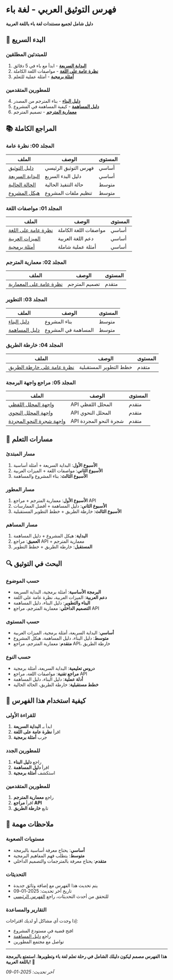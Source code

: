 # فهرس التوثيق العربي - لغة باء

**دليل شامل لجميع مستندات لغة باء باللغة العربية**

## 🚀 البدء السريع

### للمبتدئين المطلقين
1. **[البداية السريعة](../00_نظرة_عامة/البداية_السريعة.md)** - ابدأ مع باء في 5 دقائق
2. **[نظرة عامة على اللغة](../01_مواصفات_اللغة/نظرة_عامة_على_اللغة.md)** - مواصفات اللغة الكاملة
3. **[أمثلة برمجية](../01_مواصفات_اللغة/أمثلة_برمجية.md)** - أمثلة عملية للتعلم

### للمطورين المتقدمين
4. **[دليل البناء](../03_التطوير/دليل_البناء.md)** - بناء المترجم من المصدر
5. **[دليل المساهمة](../03_التطوير/دليل_المساهمة.md)** - كيفية المساهمة في المشروع
6. **[معمارية المترجم](../02_معمارية_المترجم/نظرة_عامة_على_المعمارية.md)** - تصميم المترجم

## 📚 المراجع الكاملة

### المجلد 00: نظرة عامة
| الملف | الوصف | المستوى |
|-------|---------|---------|
| [دليل التوثيق](../00_نظرة_عامة/دليل_التوثيق.md) | فهرس التوثيق الرئيسي | أساسي |
| [البداية السريعة](../00_نظرة_عامة/البداية_السريعة.md) | دليل البدء السريع | أساسي |
| [الحالة الحالية](../00_نظرة_عامة/الحالة_الحالية.md) | حالة التنفيذ الحالية | متوسط |
| [هيكل المشروع](../00_نظرة_عامة/هيكل_المشروع.md) | تنظيم ملفات المشروع | متوسط |

### المجلد 01: مواصفات اللغة
| الملف | الوصف | المستوى |
|-------|---------|---------|
| [نظرة عامة على اللغة](../01_مواصفات_اللغة/نظرة_عامة_على_اللغة.md) | مواصفات اللغة الكاملة | أساسي |
| [الميزات العربية](../01_مواصفات_اللغة/الميزات_العربية.md) | دعم اللغة العربية | أساسي |
| [أمثلة برمجية](../01_مواصفات_اللغة/أمثلة_برمجية.md) | أمثلة عملية شاملة | أساسي |

### المجلد 02: معمارية المترجم
| الملف | الوصف | المستوى |
|-------|---------|---------|
| [نظرة عامة على المعمارية](../02_معمارية_المترجم/نظرة_عامة_على_المعمارية.md) | تصميم المترجم | متقدم |

### المجلد 03: التطوير
| الملف | الوصف | المستوى |
|-------|---------|---------|
| [دليل البناء](../03_التطوير/دليل_البناء.md) | بناء المشروع | متوسط |
| [دليل المساهمة](../03_التطوير/دليل_المساهمة.md) | المساهمة في المشروع | متوسط |

### المجلد 04: خارطة الطريق
| الملف | الوصف | المستوى |
|-------|---------|---------|
| [نظرة عامة على خارطة الطريق](../04_خارطة_الطريق/نظرة_عامة_على_خارطة_الطريق.md) | خطط التطوير المستقبلية | متقدم |

### المجلد 05: مراجع واجهة البرمجة
| الملف | الوصف | المستوى |
|-------|---------|---------|
| [واجهة المحلل اللفظي](../05_مرجع_واجهة_البرمجة/واجهة_المحلل_اللفظي.md) | API المحلل اللفظي | متقدم |
| [واجهة المحلل النحوي](../05_مرجع_واجهة_البرمجة/واجهة_المحلل_النحوي.md) | API المحلل النحوي | متقدم |
| [واجهة شجرة النحو المجردة](../05_مرجع_واجهة_البرمجة/واجهة_شجرة_النحو_المجردة.md) | API شجرة النحو المجردة | متقدم |

## 🎯 مسارات التعلم

### مسار المبتدئ
1. **الأسبوع الأول**: البداية السريعة + أمثلة أساسية
2. **الأسبوع الثاني**: مواصفات اللغة + الميزات العربية
3. **الأسبوع الثالث**: بناء المشروع والمساهمة

### مسار المطور
1. **الأسبوع الأول**: معمارية المترجم + مراجع API
2. **الأسبوع الثاني**: دليل المساهمة + أفضل الممارسات
3. **الأسبوع الثالث**: خارطة الطريق + خطط التطوير المستقبلية

### مسار المساهم
1. **البداية**: هيكل المشروع + دليل المساهمة
2. **العميق**: مراجع API + معمارية المترجم
3. **المستقبل**: خارطة الطريق + خطط التطوير

## 🔍 البحث في التوثيق

### حسب الموضوع
- **البرمجة الأساسية**: أمثلة برمجية، البداية السريعة
- **دعم العربية**: الميزات العربية، نظرة عامة على اللغة
- **البناء والتطوير**: دليل البناء، دليل المساهمة
- **التصميم الداخلي**: معمارية المترجم، مراجع API

### حسب المستوى
- **أساسي**: البداية السريعة، أمثلة برمجية، الميزات العربية
- **متوسط**: دليل البناء، دليل المساهمة، هيكل المشروع
- **متقدم**: معمارية المترجم، مراجع API، خارطة الطريق

### حسب النوع
- **دروس تعليمية**: البداية السريعة، أمثلة برمجية
- **مراجع تقنية**: مواصفات اللغة، مراجع API
- **أدلة عملية**: دليل البناء، دليل المساهمة
- **خطط مستقبلية**: خارطة الطريق، الحالة الحالية

## 📖 كيفية استخدام هذا الفهرس

### للقراءة الأولى
1. ابدأ بـ **البداية السريعة**
2. اقرأ **نظرة عامة على اللغة**
3. جرب **أمثلة برمجية**

### للمطورين الجدد
1. راجع **دليل البناء**
2. اقرأ **دليل المساهمة**
3. استكشف **أمثلة برمجية**

### للمطورين المتقدمين
1. راجع **معمارية المترجم**
2. اقرأ **مراجع API**
3. تابع **خارطة الطريق**

## 🚨 ملاحظات مهمة

### مستويات الصعوبة
- **أساسي**: يحتاج معرفة أساسية بالبرمجة
- **متوسط**: يتطلب فهم المفاهيم البرمجية
- **متقدم**: يحتاج معرفة بالمترجمات والتصميم الداخلي

### التحديثات
- يتم تحديث هذا الفهرس مع إضافة وثائق جديدة
- تاريخ آخر تحديث: 2025-01-09
- للتحقق من أحدث التحديثات، راجع [الفهرس الرئيسي](../فهرس_التوثيق.md)

### التقارير والمساعدة
إذا وجدت أي مشاكل أو لديك اقتراحات:
- افتح قضية في مستودع المشروع
- راجع [دليل المساهمة](../03_التطوير/دليل_المساهمة.md)
- تواصل مع مجتمع المطورين

---

**هذا الفهرس مصمم ليكون دليلك الشامل في رحلة تعلم لغة باء وتطويرها. استمتع بالبرمجة باللغة العربية!** 🎉

*آخر تحديث: 2025-01-09*
